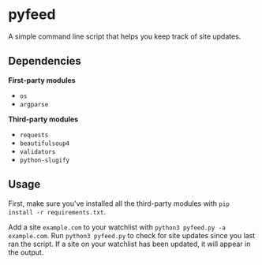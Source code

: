 # pyfeed

A simple command line script that helps you keep track of site updates.

## Dependencies

**First-party modules**

- `os`
- `argparse`

**Third-party modules**

- `requests`
- `beautifulsoup4`
- `validators`
- `python-slugify`

## Usage

First, make sure you've installed all the third-party modules with `pip install -r requirements.txt`.

Add a site `example.com` to your watchlist with `python3 pyfeed.py -a example.com`. Run `python3 pyfeed.py` to check for site updates since you last ran the script. If a site on your watchlist has been updated, it will appear in the output.
